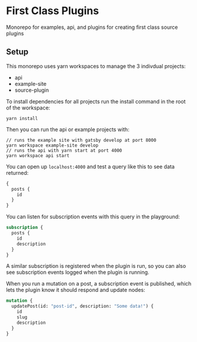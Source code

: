 # First Class Plugins

Monorepo for examples, api, and plugins for creating first class source plugins

## Setup

This monorepo uses yarn workspaces to manage the 3 indivdual projects:

- api
- example-site
- source-plugin

To install dependencies for all projects run the install command in the root of the workspace:

```
yarn install
```

Then you can run the api or example projects with:

```
// runs the example site with gatsby develop at port 8000
yarn workspace example-site develop
// runs the api with yarn start at port 4000
yarn workspace api start
```

You can open up `localhost:4000` and test a query like this to see data returned:

```graphql
{
  posts {
    id
  }
}
```

You can listen for subscription events with this query in the playground:

```graphql
subscription {
  posts {
    id
    description
  }
}
```

A similar subscription is registered when the plugin is run, so you can also see subscription events logged when the plugin is running.

When you run a mutation on a post, a subscription event is published, which lets the plugin know it should respond and update nodes:

```graphql
mutation {
  updatePost(id: "post-id", description: "Some data!") {
    id
    slug
    description
  }
}
```
